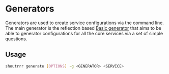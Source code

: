 # Generators

Generators are used to create service configurations via the command line.
The main generator is the reflection based [Basic generator](./basic) that aims to be able to generator configurations for all the core services via a set of simple questions.

## Usage

```bash
shoutrrr generate [OPTIONS] -g <GENERATOR> <SERVICE>
```
